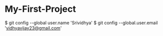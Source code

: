 # My-First-Project
$ git config --global user.name 'Srividhya'
$ git config --global.user.email 'vidhyavijay23@gmail.com'

